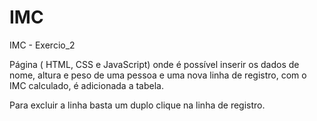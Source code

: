 # IMC
IMC - Exercio_2

Página ( HTML, CSS e JavaScript) onde é possível inserir os dados de nome, altura e peso
 de uma pessoa e uma nova linha de registro, com o IMC calculado, é adicionada a tabela.

Para excluir a linha basta um duplo clique na linha de registro.